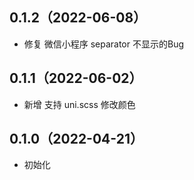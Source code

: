 ## 0.1.2（2022-06-08）

-   修复 微信小程序 separator 不显示的Bug

## 0.1.1（2022-06-02）

-   新增 支持 uni.scss 修改颜色

## 0.1.0（2022-04-21）

-   初始化
